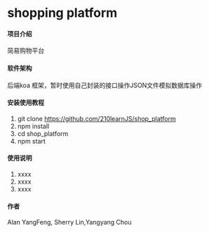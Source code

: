 # shopping platform

#### 项目介绍
简易购物平台 

#### 软件架构
后端koa 框架，暂时使用自己封装的接口操作JSON文件模拟数据库操作


#### 安装使用教程

1. git clone https://github.com/210learnJS/shop_platform
2. npm install
3. cd shop_platform
4. npm start

#### 使用说明

1. xxxx
2. xxxx
3. xxxx

#### 作者
Alan YangFeng, Sherry Lin,Yangyang Chou




